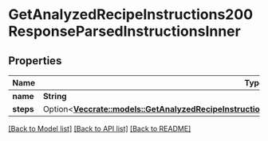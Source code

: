 # GetAnalyzedRecipeInstructions200ResponseParsedInstructionsInner

## Properties

Name | Type | Description | Notes
------------ | ------------- | ------------- | -------------
**name** | **String** |  | 
**steps** | Option<[**Vec<crate::models::GetAnalyzedRecipeInstructions200ResponseParsedInstructionsInnerStepsInner>**](getAnalyzedRecipeInstructions_200_response_parsedInstructions_inner_steps_inner.md)> |  | [optional]

[[Back to Model list]](../README.md#documentation-for-models) [[Back to API list]](../README.md#documentation-for-api-endpoints) [[Back to README]](../README.md)


